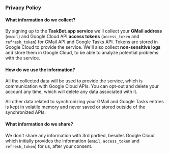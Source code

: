 ### Privacy Policy

#### What information do we collect?

By signing up to the **TaskBot.app service** we'll collect your **GMail address** (`email`) and Google Cloud API **access tokens** (`access_token` and `refresh_token`) for GMail API and Google Tasks API. Tokens are stored  in Google Cloud to provide the service. We'll also collect **non-sensitive logs** and store them in Google Cloud, to be able to analyze potential problems with the service.

#### How do we use the information?

All the collected data will be used to provide the service, which is communication with Google Cloud APIs. You can opt-out and delete your account any time, which will delete any data associated with it.

All other data related to synchronizing your GMail and Google Tasks entries is kept in volatile memory and never saved or stored outside of the synchronized APIs.

#### What information do we share?

We don't share any information with 3rd partied, besides Google Cloud which initially provides the information (`email`, `access_token` and `refresh_token`) for us, after your consent.
<!--stackedit_data:
eyJoaXN0b3J5IjpbLTIwNTUwNDUzNTldfQ==
-->